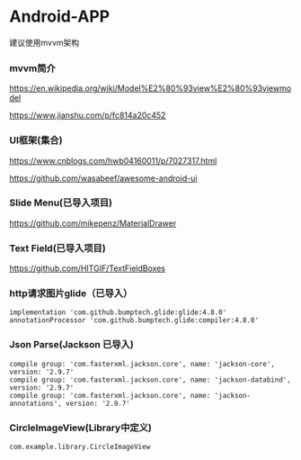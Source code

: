 # Android-APP

建议使用mvvm架构

### mvvm简介

https://en.wikipedia.org/wiki/Model%E2%80%93view%E2%80%93viewmodel

https://www.jianshu.com/p/fc814a20c452

### UI框架(集合)

https://www.cnblogs.com/hwb04160011/p/7027317.html

https://github.com/wasabeef/awesome-android-ui

### Slide Menu(已导入项目)

https://github.com/mikepenz/MaterialDrawer

 ### Text Field(已导入项目)

https://github.com/HITGIF/TextFieldBoxes

### http请求图片glide（已导入）

```
implementation 'com.github.bumptech.glide:glide:4.8.0'
annotationProcessor 'com.github.bumptech.glide:compiler:4.8.0'
```

### Json Parse(Jackson 已导入)

```
compile group: 'com.fasterxml.jackson.core', name: 'jackson-core', version: '2.9.7'
compile group: 'com.fasterxml.jackson.core', name: 'jackson-databind', version: '2.9.7'
compile group: 'com.fasterxml.jackson.core', name: 'jackson-annotations', version: '2.9.7'
```

### CircleImageView(Library中定义)

```
com.example.library.CircleImageView
```